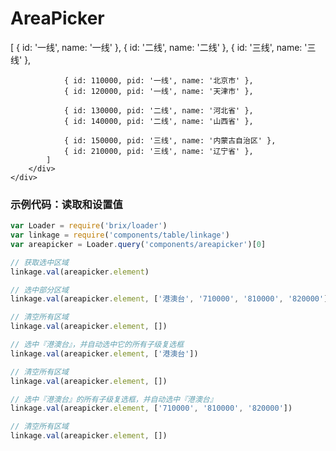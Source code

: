 # AreaPicker

<div class="bs-example">
    <div class="content">
		<div bx-name="components/areapicker">
			[
				{ id: '一线', name: '一线' },
		        { id: '二线', name: '二线' },
		        { id: '三线', name: '三线' },

		        { id: 110000, pid: '一线', name: '北京市' },
		        { id: 120000, pid: '一线', name: '天津市' },

		        { id: 130000, pid: '二线', name: '河北省' },
		        { id: 140000, pid: '二线', name: '山西省' },

		        { id: 150000, pid: '三线', name: '内蒙古自治区' },
		        { id: 210000, pid: '三线', name: '辽宁省' },
			]
		</div>
	</div>
</div>

<script>
	require(['brix/loader'], function(Loader){
		Loader.boot(function(){
			var instances = Loader.query('components/areapicker')
			instances.on('toggle.areapicker', function(event, values) {
				console.log(event, values)
			})
		})
	})
</script>

### 示例代码：读取和设置值

```js
var Loader = require('brix/loader')
var linkage = require('components/table/linkage')
var areapicker = Loader.query('components/areapicker')[0]

// 获取选中区域
linkage.val(areapicker.element)

// 选中部分区域
linkage.val(areapicker.element, ['港澳台', '710000', '810000', '820000'])

// 清空所有区域
linkage.val(areapicker.element, [])

// 选中『港澳台』，并自动选中它的所有子级复选框
linkage.val(areapicker.element, ['港澳台'])

// 清空所有区域
linkage.val(areapicker.element, [])

// 选中『港澳台』的所有子级复选框，并自动选中『港澳台』
linkage.val(areapicker.element, ['710000', '810000', '820000'])

// 清空所有区域
linkage.val(areapicker.element, [])
```